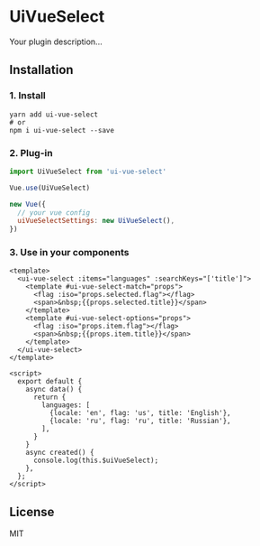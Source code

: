 # UiVueSelect

Your plugin description...

## Installation

### 1. Install
```
yarn add ui-vue-select
# or
npm i ui-vue-select --save
```

### 2. Plug-in
```js
import UiVueSelect from 'ui-vue-select'

Vue.use(UiVueSelect)

new Vue({
  // your vue config
  uiVueSelectSettings: new UiVueSelect(),
})
```

### 3. Use in your components

```vue
<template>
  <ui-vue-select :items="languages" :searchKeys="['title']">
    <template #ui-vue-select-match="props">
      <flag :iso="props.selected.flag"></flag>
      <span>&nbsp;{{props.selected.title}}</span>
    </template>
    <template #ui-vue-select-options="props">
      <flag :iso="props.item.flag"></flag>
      <span>&nbsp;{{props.item.title}}</span>
    </template>
  </ui-vue-select>
</template>

<script>
  export default {
    async data() {
      return {
        languages: [
          {locale: 'en', flag: 'us', title: 'English'},
          {locale: 'ru', flag: 'ru', title: 'Russian'},
        ],
      }
    }
    async created() {
      console.log(this.$uiVueSelect);
    },
  };
</script>
```

## License
MIT